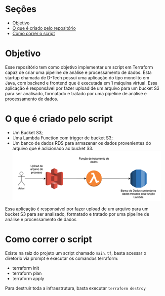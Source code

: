 # Seções

- [Objetivo](#objetivo)
- [O que é criado pelo repositório](#o-que-é-criado-pelo-script)
- [Como correr o script](#como-correr-o-script)

# Objetivo

Esse repositório tem como objetivo implementar um script em Terraform capaz de criar uma pipeline de análise e processamento de dados.
Esta startup chamada de D-Tech possui uma aplicação do tipo monolito em Java, com backend e frontend que é executada em 1 máquina virtual. Essa aplicação é responsável por fazer upload de um arquivo para um bucket S3 para ser analisado, formatado e tratado por uma pipeline de análise e processamento de dados.

# O que é criado pelo script

- Um Bucket S3;
- Uma Lambda Function com trigger de bucket S3;
- Um banco de dados RDS para armazenar os dados provenientes do arquivo que é adicionado ao bucket S3.
  ![stack-script](images\stack_script.png)

Essa aplicação é responsável por fazer upload de um arquivo para um bucket S3 para ser analisado, formatado e tratado por uma pipeline de análise e processamento de dados.

# Como correr o script

Existe na raiz do projeto um script chamado `main.tf`, basta acessar o diretorio via prompt e executar os comandos terraform:

- terraform init
- terraform plan
- terraform apply

Para destruir toda a infraestrutura, basta executar `terraform destroy`
